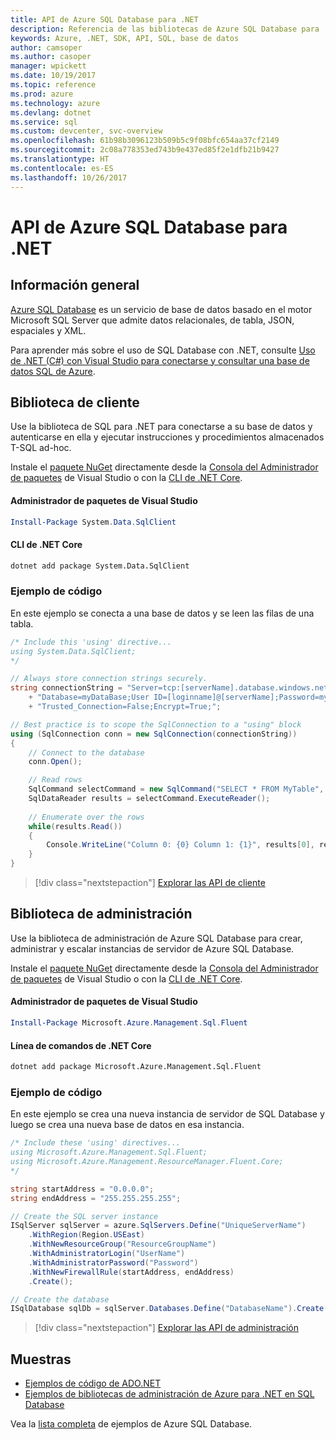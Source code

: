```yaml
---
title: API de Azure SQL Database para .NET
description: Referencia de las bibliotecas de Azure SQL Database para .NET
keywords: Azure, .NET, SDK, API, SQL, base de datos
author: camsoper
ms.author: casoper
manager: wpickett
ms.date: 10/19/2017
ms.topic: reference
ms.prod: azure
ms.technology: azure
ms.devlang: dotnet
ms.service: sql
ms.custom: devcenter, svc-overview
ms.openlocfilehash: 61b98b3096123b509b5c9f08bfc654aa37cf2149
ms.sourcegitcommit: 2c08a778353ed743b9e437ed85f2e1dfb21b9427
ms.translationtype: HT
ms.contentlocale: es-ES
ms.lasthandoff: 10/26/2017
---
```

# <a name="azure-sql-database-apis-for-net"></a>API de Azure SQL Database para .NET

## <a name="overview"></a>Información general

[Azure SQL Database](https://docs.microsoft.com/azure/sql-database/sql-database-technical-overview) es un servicio de base de datos basado en el motor Microsoft SQL Server que admite datos relacionales, de tabla, JSON, espaciales y XML. 

Para aprender más sobre el uso de SQL Database con .NET, consulte [Uso de .NET (C#) con Visual Studio para conectarse y consultar una base de datos SQL de Azure](https://docs.microsoft.com/azure/sql-database/sql-database-connect-query-dotnet-visual-studio).

## <a name="client-library"></a>Biblioteca de cliente

Use la biblioteca de SQL para .NET para conectarse a su base de datos y autenticarse en ella y ejecutar instrucciones y procedimientos almacenados T-SQL ad-hoc.

Instale el [paquete NuGet]( https://www.nuget.org/packages/System.Data.SqlClient) directamente desde la [Consola del Administrador de paquetes](https://docs.microsoft.com/nuget/tools/package-manager-console) de Visual Studio o con la [CLI de .NET Core](https://docs.microsoft.com/dotnet/core/tools/dotnet-add-package).

#### <a name="visual-studio-package-manager"></a>Administrador de paquetes de Visual Studio

```powershell
Install-Package System.Data.SqlClient
```

#### <a name="net-core-cli"></a>CLI de .NET Core

```bash
dotnet add package System.Data.SqlClient
```

### <a name="code-example"></a>Ejemplo de código

En este ejemplo se conecta a una base de datos y se leen las filas de una tabla.

```csharp
/* Include this 'using' directive...
using System.Data.SqlClient;
*/

// Always store connection strings securely. 
string connectionString = "Server=tcp:[serverName].database.windows.net;" 
    + "Database=myDataBase;User ID=[loginname]@[serverName];Password=myPassword;"
    + "Trusted_Connection=False;Encrypt=True;";

// Best practice is to scope the SqlConnection to a "using" block
using (SqlConnection conn = new SqlConnection(connectionString))
{
    // Connect to the database
    conn.Open();

    // Read rows
    SqlCommand selectCommand = new SqlCommand("SELECT * FROM MyTable", conn);
    SqlDataReader results = selectCommand.ExecuteReader();
    
    // Enumerate over the rows
    while(results.Read())
    {
        Console.WriteLine("Column 0: {0} Column 1: {1}", results[0], results[1]);
    }
}
```

> [!div class="nextstepaction"]
> [Explorar las API de cliente](/dotnet/api/overview/azure/sql/client)

## <a name="management-library"></a>Biblioteca de administración

Use la biblioteca de administración de Azure SQL Database para crear, administrar y escalar instancias de servidor de Azure SQL Database.

Instale el [paquete NuGet](https://www.nuget.org/packages/Microsoft.Azure.Management.Sql.Fluent/) directamente desde la [Consola del Administrador de paquetes](https://docs.microsoft.com/nuget/tools/package-manager-console) de Visual Studio o con la [CLI de .NET Core](https://docs.microsoft.com/dotnet/core/tools/dotnet-add-package).

#### <a name="visual-studio-package-manager"></a>Administrador de paquetes de Visual Studio

```powershell
Install-Package Microsoft.Azure.Management.Sql.Fluent
``` 

#### <a name="net-core-command-line"></a>Línea de comandos de .NET Core

```bash
dotnet add package Microsoft.Azure.Management.Sql.Fluent
```

### <a name="code-example"></a>Ejemplo de código

En este ejemplo se crea una nueva instancia de servidor de SQL Database y luego se crea una nueva base de datos en esa instancia.

```csharp
/* Include these 'using' directives...
using Microsoft.Azure.Management.Sql.Fluent;
using Microsoft.Azure.Management.ResourceManager.Fluent.Core;
*/

string startAddress = "0.0.0.0";
string endAddress = "255.255.255.255";

// Create the SQL server instance
ISqlServer sqlServer = azure.SqlServers.Define("UniqueServerName")
    .WithRegion(Region.USEast)
    .WithNewResourceGroup("ResourceGroupName")
    .WithAdministratorLogin("UserName")
    .WithAdministratorPassword("Password")
    .WithNewFirewallRule(startAddress, endAddress)
    .Create();

// Create the database
ISqlDatabase sqlDb = sqlServer.Databases.Define("DatabaseName").Create();
```

> [!div class="nextstepaction"]
> [Explorar las API de administración](/dotnet/api/overview/azure/sql/management)

## <a name="samples"></a>Muestras

- [Ejemplos de código de ADO.NET](/dotnet/framework/data/adonet/ado-net-code-examples)
- [Ejemplos de bibliotecas de administración de Azure para .NET en SQL Database](/dotnet/azure/dotnet-sdk-azure-sql-database-samples)

Vea la [lista completa](https://azure.microsoft.com/en-us/resources/samples/?platform=dotnet&term=sql+database) de ejemplos de Azure SQL Database.

